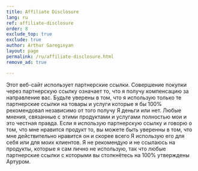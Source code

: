 ```yaml
---
title: Affiliate Disclosure
lang: ru
ref: affiliate-disclosure
order: 8
exclude_top: true
exclude: true
author: Arthur Gareginyan
layout: page
permalink: /ru/affiliate-disclosure.html
remove_ad: true

---
```


Этот веб-сайт использует партнерские ссылки. Совершение покупки через партнерскую ссылку означает то, что я получу компенсацию за направление вас. Будьте уверены в том, что я использую только те партнерские ссылки на товары и услуги которые я бы 100% рекомендовал независимо от того получу Я деньги или нет. Любые мнения, связанные с этими продуктами и услугами полностью мои и это честная правда. Если я использую партнерскую ссылку и говорю о том, что мне нравится продукт то, вы можете быть уверенны в том, что мне действительно нравится он и скорее всего Я использую его для себя или для моих клиентов. Я не рекомендую и не ссылаюсь на продукты, которые я сам лично не использую, так что любые партнерские ссылки с которыми вы столкнётесь на 100% утверждены Артуром.

